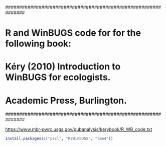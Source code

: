 ###############################################################
#    R and WinBUGS code for for the following book:           #
#    Kéry (2010) Introduction to WinBUGS for ecologists.      # 
#    Academic Press, Burlington.			      #
###############################################################

https://www.mbr-pwrc.usgs.gov/pubanalysis/kerybook/R_WB_code.txt

```r
install.packages(c("pscl", "R2WinBUGS", "lme4"))
```
